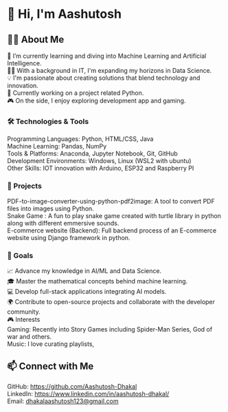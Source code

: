 # 👋 Hi, I'm Aashutosh

## 👨‍💻 About Me
🌱 I’m currently learning and diving into Machine Learning and Artificial Intelligence.<br/>
👨‍🎓 With a background in IT, I'm expanding my horizons in Data Science.<br/>
💡 I'm passionate about creating solutions that blend technology and innovation.<br/>
🚀 Currently working on a project related Python.<br/>
🎮 On the side, I enjoy exploring development app and gaming.<br/>

### 🛠️ Technologies & Tools
Programming Languages: Python, HTML/CSS, Java<br/>
Machine Learning: Pandas, NumPy<br/>
Tools & Platforms: Anaconda, Jupyter Notebook, Git, GitHub<br/>
Development Environments: Windows, Linux (WSL2 with ubuntu)<br/>
Other Skills: IOT innovation with Arduino, ESP32 and Raspberry PI<br/>

### 🔭 Projects
PDF-to-image-converter-using-python-pdf2image: A tool to convert PDF files into images using Python.<br/>
Snake Game : A fun to play snake game created with turtle library in python along with different emmersive sounds.<br/>
E-commerce website (Backend): Full backend process of an E-commerce website using Django framework in python.<br/>

### 🎯 Goals
📈 Advance my knowledge in AI/ML and Data Science.<br/>
🎓 Master the mathematical concepts behind machine learning.<br/>
💻 Develop full-stack applications integrating AI models.<br/>
🌍 Contribute to open-source projects and collaborate with the developer community.<br/>
🎮 Interests<br/>
Gaming: Recently into Story Games including Spider-Man Series, God of war and others.<br/>
Music: I love curating playlists,<br/>

## 📫  Connect with Me
GitHub: https://github.com/Aashutosh-Dhakal<br/>
LinkedIn: https://www.linkedin.com/in/aashutosh-dhakal/<br/>
Email: dhakalaashutosh123@gmail.com<br/>
